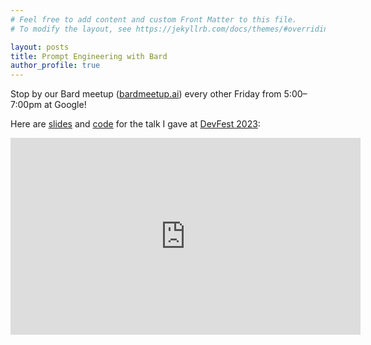 ```yaml
---
# Feel free to add content and custom Front Matter to this file.
# To modify the layout, see https://jekyllrb.com/docs/themes/#overriding-theme-defaults

layout: posts
title: Prompt Engineering with Bard
author_profile: true
---
```

Stop by our Bard meetup ([bardmeetup.ai](https://bardmeetup.ai)) every other Friday from 5:00–7:00pm at Google!

Here are [slides](slides.html#/1) and
[code](https://github.com/klutometis/bard/blob/main/deck.ipynb) for the talk
I gave at [DevFest
2023](https://gdg.community.dev/events/details/google-gdg-silicon-valley-presents-devfest-silicon-valley-2023-ai-edition/):

<iframe width="560" height="315" src="https://www.youtube.com/embed/AErJZQam3qg?si=eTdedGJoUln-3SVF" title="YouTube video player" frameborder="0" allow="accelerometer; autoplay; clipboard-write; encrypted-media; gyroscope; picture-in-picture; web-share" allowfullscreen></iframe>
